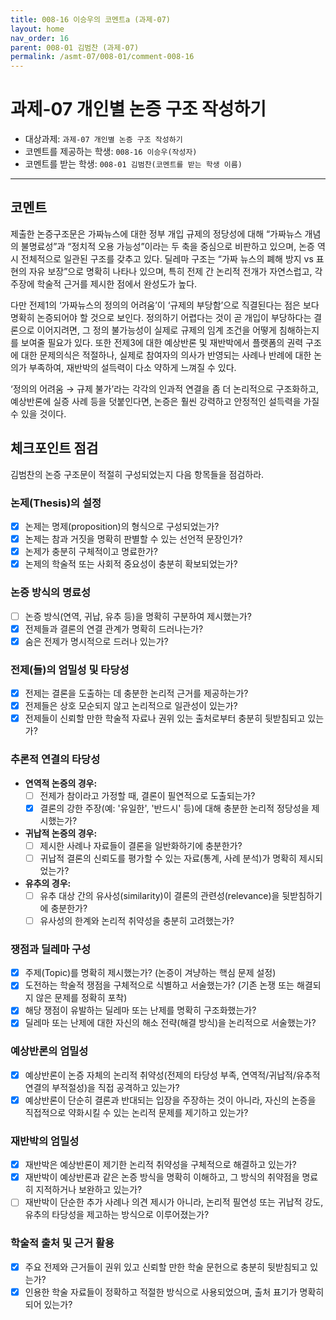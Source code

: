 ```yaml
---
title: 008-16 이승우의 코멘트a (과제-07) 
layout: home
nav_order: 16
parent: 008-01 김범찬 (과제-07)
permalink: /asmt-07/008-01/comment-008-16
---
```


# 과제-07 개인별 논증 구조 작성하기

- 대상과제: `과제-07 개인별 논증 구조 작성하기`
- 코멘트를 제공하는 학생: `008-16 이승우(작성자)` 
- 코멘트를 받는 학생: `008-01 김범찬(코멘트를 받는 학생 이름)` 

---

## 코멘트

제출한 논증구조문은 가짜뉴스에 대한 정부 개입 규제의 정당성에 대해 “가짜뉴스 개념의 불명료성”과 “정치적 오용 가능성”이라는 두 축을 중심으로 비판하고 있으며, 논증 역시 전체적으로 일관된 구조를 갖추고 있다. 딜레마 구조는 “가짜 뉴스의 폐해 방지 vs 표현의 자유 보장”으로 명확히 나타나 있으며, 특히 전제 간 논리적 전개가 자연스럽고, 각 주장에 학술적 근거를 제시한 점에서 완성도가 높다.

다만 전제1의 ‘가짜뉴스의 정의의 어려움’이 ‘규제의 부당함’으로 직결된다는 점은 보다 명확히 논증되어야 할 것으로 보인다. 정의하기 어렵다는 것이 곧 개입이 부당하다는 결론으로 이어지려면, 그 정의 불가능성이 실제로 규제의 임계 조건을 어떻게 침해하는지를 보여줄 필요가 있다. 또한 전제3에 대한 예상반론 및 재반박에서 플랫폼의 권력 구조에 대한 문제의식은 적절하나, 실제로 참여자의 의사가 반영되는 사례나 반례에 대한 논의가 부족하여, 재반박의 설득력이 다소 약하게 느껴질 수 있다.

‘정의의 어려움 → 규제 불가’라는 각각의 인과적 연결을 좀 더 논리적으로 구조화하고, 예상반론에 실증 사례 등을 덧붙인다면, 논증은 훨씬 강력하고 안정적인 설득력을 가질 수 있을 것이다.

## 체크포인트 점검

김범찬의 논증 구조문이 적절히 구성되었는지 다음 항목들을 점검하라.

### **논제(Thesis)의 설정**
- [x] 논제는 명제(proposition)의 형식으로 구성되었는가?
- [x] 논제는 참과 거짓을 명확히 판별할 수 있는 선언적 문장인가?
- [x] 논제가 충분히 구체적이고 명료한가?
- [x] 논제의 학술적 또는 사회적 중요성이 충분히 확보되었는가?

### **논증 방식의 명료성**
- [ ] 논증 방식(연역, 귀납, 유추 등)을 명확히 구분하여 제시했는가?
- [x] 전제들과 결론의 연결 관계가 명확히 드러나는가?
- [x] 숨은 전제가 명시적으로 드러나 있는가?

### **전제(들)의 엄밀성 및 타당성**
- [x] 전제는 결론을 도출하는 데 충분한 논리적 근거를 제공하는가?
- [x] 전제들은 상호 모순되지 않고 논리적으로 일관성이 있는가?
- [x] 전제들이 신뢰할 만한 학술적 자료나 권위 있는 출처로부터 충분히 뒷받침되고 있는가?

### **추론적 연결의 타당성**
- **연역적 논증의 경우:**
  - [ ] 전제가 참이라고 가정할 때, 결론이 필연적으로 도출되는가?
  - [x] 결론의 강한 주장(예: '유일한', '반드시' 등)에 대해 충분한 논리적 정당성을 제시했는가?

- **귀납적 논증의 경우:**
  - [ ] 제시한 사례나 자료들이 결론을 일반화하기에 충분한가?
  - [ ] 귀납적 결론의 신뢰도를 평가할 수 있는 자료(통계, 사례 분석)가 명확히 제시되었는가?

- **유추의 경우:**
  - [ ] 유추 대상 간의 유사성(similarity)이 결론의 관련성(relevance)을 뒷받침하기에 충분한가?
  - [ ] 유사성의 한계와 논리적 취약성을 충분히 고려했는가?

### **쟁점과 딜레마 구성**
- [x] 주제(Topic)를 명확히 제시했는가? (논증이 겨냥하는 핵심 문제 설정)
- [x] 도전하는 학술적 쟁점을 구체적으로 식별하고 서술했는가? (기존 논쟁 또는 해결되지 않은 문제를 정확히 포착)
- [x] 해당 쟁점이 유발하는 딜레마 또는 난제를 명확히 구조화했는가?
- [x] 딜레마 또는 난제에 대한 자신의 해소 전략(해결 방식)을 논리적으로 서술했는가?

### **예상반론의 엄밀성**
- [x] 예상반론이 논증 자체의 논리적 취약성(전제의 타당성 부족, 연역적/귀납적/유추적 연결의 부적절성)을 직접 공격하고 있는가?
- [x] 예상반론이 단순히 결론과 반대되는 입장을 주장하는 것이 아니라, 자신의 논증을 직접적으로 약화시킬 수 있는 논리적 문제를 제기하고 있는가?

### **재반박의 엄밀성**
- [x] 재반박은 예상반론이 제기한 논리적 취약성을 구체적으로 해결하고 있는가?
- [x] 재반박이 예상반론과 같은 논증 방식을 명확히 이해하고, 그 방식의 취약점을 명료히 지적하거나 보완하고 있는가?
- [ ] 재반박이 단순한 추가 사례나 의견 제시가 아니라, 논리적 필연성 또는 귀납적 강도, 유추의 타당성을 제고하는 방식으로 이루어졌는가?

### **학술적 출처 및 근거 활용**
- [x] 주요 전제와 근거들이 권위 있고 신뢰할 만한 학술 문헌으로 충분히 뒷받침되고 있는가?
- [x] 인용한 학술 자료들이 정확하고 적절한 방식으로 사용되었으며, 출처 표기가 명확히 되어 있는가?
